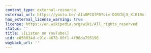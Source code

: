 ```yaml
---
content_type: external-resource
external_url: https://youtu.be/-A1a8PCQfP0?si=-DOSCNj5_XiG1Bx-
has_external_license_warning: true
license: https://en.wikipedia.org/wiki/All_rights_reserved
status: ''
title: \[Listen on YouTube\]
uid: e050034d-c91c-4678-80f1-4f96da795196
wayback_url: ''
---
```

